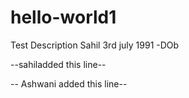# hello-world1
Test Description
Sahil
3rd july 1991 -DOb

--sahiladded this line--


-- Ashwani added this line--

